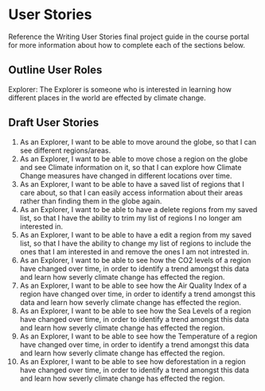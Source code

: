 # User Stories

Reference the Writing User Stories final project guide in the course portal for more information about how to complete each of the sections below.

## Outline User Roles

Explorer: The Explorer is someone who is interested in learning how different places in the world are effected by climate change. 

## Draft User Stories

1. As an Explorer, I want to be able to move around the globe, so that I can see different regions/areas.
2. As an Explorer, I want to be able to move chose a region on the globe and see Climate information on it, so that I can explore how Climate Change measures have changed in different locations over time.
3. As an Explorer, I want to be able to have a saved list of regions that I care about, so that I can easily access information about their areas rather than finding them in the globe again.
4. As an Explorer, I want to be able to have a delete regions from my saved list, so that I have the ability to trim my list of regions I no longer am interested in.
5. As an Explorer, I want to be able to have a edit a region from my saved list, so that I have the ability to change my list of regions to include the ones that I am interested in and remove the ones I am not intrested in. 
6. As an Explorer, I want to be able to see how the CO2 levels of a region have changed over time, in order to identify a trend amongst this data and learn how severly climate change has effected the region.
7. As an Explorer, I want to be able to see how the Air Quality Index of a region have changed over time, in order to identify a trend amongst this data and learn how severly climate change has effected the region.
8. As an Explorer, I want to be able to see how the Sea Levels of a region have changed over time, in order to identify a trend amongst this data and learn how severly climate change has effected the region.
9. As an Explorer, I want to be able to see how the Temperature of a region have changed over time, in order to identify a trend amongst this data and learn how severly climate change has effected the region.
10. As an Explorer, I want to be able to see how deforestation in a region have changed over time, in order to identify a trend amongst this data and learn how severly climate change has effected the region.
